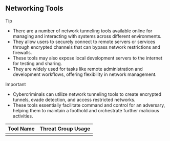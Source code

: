 ## Networking Tools

> [!TIP]
> - There are a number of network tunneling tools available online for managing and interacting with systems across different environments.
> - They allow users to securely connect to remote servers or services through encrypted channels that can bypass network restrictions and firewalls.
> - These tools may also expose local development servers to the internet for testing and sharing.
> - They are widely used for tasks like remote administration and development workflows, offering flexibility in network management.

> [!IMPORTANT]
> - Cybercriminals can utilize network tunneling tools to create encrypted tunnels, evade detection, and access restricted networks.
> - These tools essentially facilitate command and control for an adversary, helping them to maintain a foothold and orchestrate further malicious activities.

| Tool Name | Threat Group Usage |
|---|---|
| | |
